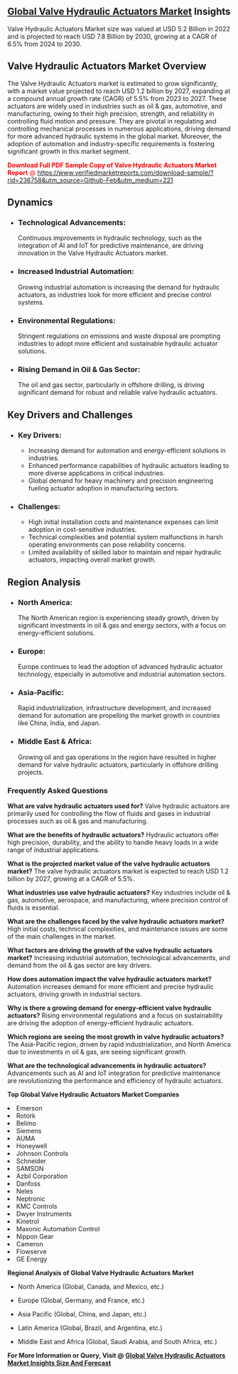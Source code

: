 <h2><a href="https://www.verifiedmarketreports.com/download-sample/?rid=236758&amp;utm_source=Github&amp;utm_medium=221" target="_blank">Global Valve Hydraulic Actuators Market</a> Insights</h2><p>Valve Hydraulic Actuators Market size was valued at USD 5.2 Billion in 2022 and is projected to reach USD 7.8 Billion by 2030, growing at a CAGR of 6.5% from 2024 to 2030.</p><p> <h2>Valve Hydraulic Actuators Market Overview</h2> <p>The Valve Hydraulic Actuators market is estimated to grow significantly, with a market value projected to reach USD 1.2 billion by 2027, expanding at a compound annual growth rate (CAGR) of 5.5% from 2023 to 2027. These actuators are widely used in industries such as oil & gas, automotive, and manufacturing, owing to their high precision, strength, and reliability in controlling fluid motion and pressure. They are pivotal in regulating and controlling mechanical processes in numerous applications, driving demand for more advanced hydraulic systems in the global market. Moreover, the adoption of automation and industry-specific requirements is fostering significant growth in this market segment.</p> <p><p><span class=""><span style="color: #ff0000;"><strong>Download Full PDF Sample Copy of Valve Hydraulic Actuators Market Report</strong> @ </span><a href="https://www.verifiedmarketreports.com/download-sample/?rid=236758&amp;utm_source=Github-Feb&amp;utm_medium=221" target="_blank">https://www.verifiedmarketreports.com/download-sample/?rid=236758&amp;utm_source=Github-Feb&amp;utm_medium=221</a></span></p></p> <h2>Dynamics</h2> <ul> <li><h3>Technological Advancements:</h3> Continuous improvements in hydraulic technology, such as the integration of AI and IoT for predictive maintenance, are driving innovation in the Valve Hydraulic Actuators market.</li> <li><h3>Increased Industrial Automation:</h3> Growing industrial automation is increasing the demand for hydraulic actuators, as industries look for more efficient and precise control systems.</li> <li><h3>Environmental Regulations:</h3> Stringent regulations on emissions and waste disposal are prompting industries to adopt more efficient and sustainable hydraulic actuator solutions.</li> <li><h3>Rising Demand in Oil & Gas Sector:</h3> The oil and gas sector, particularly in offshore drilling, is driving significant demand for robust and reliable valve hydraulic actuators.</li> </ul> <h2>Key Drivers and Challenges</h2> <ul> <li><h3>Key Drivers:</h3> <ul> <li>Increasing demand for automation and energy-efficient solutions in industries.</li> <li>Enhanced performance capabilities of hydraulic actuators leading to more diverse applications in critical industries.</li> <li>Global demand for heavy machinery and precision engineering fueling actuator adoption in manufacturing sectors.</li> </ul> </li> <li><h3>Challenges:</h3> <ul> <li>High initial installation costs and maintenance expenses can limit adoption in cost-sensitive industries.</li> <li>Technical complexities and potential system malfunctions in harsh operating environments can pose reliability concerns.</li> <li>Limited availability of skilled labor to maintain and repair hydraulic actuators, impacting overall market growth.</li> </ul> </li> </ul> <h2>Region Analysis</h2> <ul> <li><h3>North America:</h3> The North American region is experiencing steady growth, driven by significant investments in oil & gas and energy sectors, with a focus on energy-efficient solutions.</li> <li><h3>Europe:</h3> Europe continues to lead the adoption of advanced hydraulic actuator technology, especially in automotive and industrial automation sectors.</li> <li><h3>Asia-Pacific:</h3> Rapid industrialization, infrastructure development, and increased demand for automation are propelling the market growth in countries like China, India, and Japan.</li> <li><h3>Middle East & Africa:</h3> Growing oil and gas operations in the region have resulted in higher demand for valve hydraulic actuators, particularly in offshore drilling projects.</li> </ul> <h3>Frequently Asked Questions</h3> <p><strong>What are valve hydraulic actuators used for?</strong> Valve hydraulic actuators are primarily used for controlling the flow of fluids and gases in industrial processes such as oil & gas and manufacturing.</p> <p><strong>What are the benefits of hydraulic actuators?</strong> Hydraulic actuators offer high precision, durability, and the ability to handle heavy loads in a wide range of industrial applications.</p> <p><strong>What is the projected market value of the valve hydraulic actuators market?</strong> The valve hydraulic actuators market is expected to reach USD 1.2 billion by 2027, growing at a CAGR of 5.5%.</p> <p><strong>What industries use valve hydraulic actuators?</strong> Key industries include oil & gas, automotive, aerospace, and manufacturing, where precision control of fluids is essential.</p> <p><strong>What are the challenges faced by the valve hydraulic actuators market?</strong> High initial costs, technical complexities, and maintenance issues are some of the main challenges in the market.</p> <p><strong>What factors are driving the growth of the valve hydraulic actuators market?</strong> Increasing industrial automation, technological advancements, and demand from the oil & gas sector are key drivers.</p> <p><strong>How does automation impact the valve hydraulic actuators market?</strong> Automation increases demand for more efficient and precise hydraulic actuators, driving growth in industrial sectors.</p> <p><strong>Why is there a growing demand for energy-efficient valve hydraulic actuators?</strong> Rising environmental regulations and a focus on sustainability are driving the adoption of energy-efficient hydraulic actuators.</p> <p><strong>Which regions are seeing the most growth in valve hydraulic actuators?</strong> The Asia-Pacific region, driven by rapid industrialization, and North America due to investments in oil & gas, are seeing significant growth.</p> <p><strong>What are the technological advancements in hydraulic actuators?</strong> Advancements such as AI and IoT integration for predictive maintenance are revolutionizing the performance and efficiency of hydraulic actuators.</p> </p><p><strong>Top Global Valve Hydraulic Actuators Market Companies</strong></p><div data-test-id=""><p><li>Emerson</li><li> Rotork</li><li> Belimo</li><li> Siemens</li><li> AUMA</li><li> Honeywell</li><li> Johnson Controls</li><li> Schneider</li><li> SAMSON</li><li> Azbil Corporation</li><li> Danfoss</li><li> Neles</li><li> Neptronic</li><li> KMC Controls</li><li> Dwyer Instruments</li><li> Kinetrol</li><li> Maxonic Automation Control</li><li> Nippon Gear</li><li> Cameron</li><li> Flowserve</li><li> GE Energy</li></p><div><strong>Regional Analysis of&nbsp;Global Valve Hydraulic Actuators Market</strong></div><ul><li dir="ltr"><p dir="ltr">North America&nbsp;(Global, Canada, and Mexico, etc.)</p></li><li dir="ltr"><p dir="ltr">Europe (Global, Germany, and France, etc.)</p></li><li dir="ltr"><p dir="ltr">Asia Pacific&nbsp;(Global, China, and Japan, etc.)</p></li><li dir="ltr"><p dir="ltr">Latin America&nbsp;(Global, Brazil, and Argentina, etc.)</p></li><li dir="ltr">Middle East and Africa&nbsp;(Global, Saudi Arabia, and South Africa, etc.)</li></ul><p><strong>For More Information or Query, Visit @&nbsp;</strong><strong><a href="https://www.verifiedmarketreports.com/product/valve-hydraulic-actuators-market/?utm_source=Github&amp;utm_medium=221" target="_blank">Global Valve Hydraulic Actuators Market Insights Size And Forecast</a></strong></p></div>
